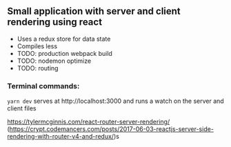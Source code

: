 ## Small application with server and client rendering using react ##
- Uses a redux store for data state
- Compiles less
- TODO: production webpack build
- TODO: nodemon optimize
- TODO: routing

### Terminal commands: ###
`yarn dev` serves at http://localhost:3000 and runs a watch on the server and client files


https://tylermcginnis.com/react-router-server-rendering/
(https://crypt.codemancers.com/posts/2017-06-03-reactjs-server-side-rendering-with-router-v4-and-redux/)s
